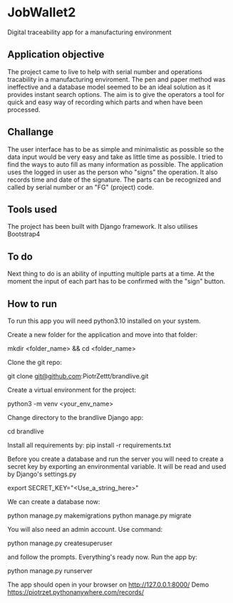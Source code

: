 # JobWallet2
Digital traceability app for a manufacturing environment

## Application objective
The project came to live to help with serial number and operations tracability in a manufacturing enviroment. The pen and paper method was ineffective and a database model seemed to be an ideal solution as it provides instant search options. The aim is to give the operators a tool for quick and easy way of recording which parts and when have been processed.

## Challange
The user interface has to be as simple and minimalistic as possible so the data input would be very easy and take as little time as possible. I tried to find the ways to auto fill as many information as possible. The application uses the logged in user as the person who "signs" the operation. It also records time and date of the signature. The parts can be recognized and called by serial number or an "FG" (project) code.

## Tools used
The project has been built with Django framework. It also utilises Bootstrap4

## To do
Next thing to do is an ability of inputting multiple parts at a time. At the moment the input of each part has to be confirmed with the "sign" button.

## How to run
To run this app you will need python3.10 installed on your system.

Create a new folder for the application and move into that folder:

mkdir <folder_name> && cd <folder_name>

Clone the git repo:

git clone git@github.com:PiotrZettt/brandlive.git

Create a virtual environment for the project:

python3 -m venv <your_env_name>

Change directory to the brandlive Django app:

cd brandlive

Install all requirements by:
pip install -r requirements.txt

Before you create a database and run the server you will need to create a secret key by exporting an environmental variable. It will be read and used by Django's settings.py

export SECRET_KEY="<Use_a_string_here>"

We can create a database now:

python manage.py makemigrations
python manage.py migrate

You will also need an admin account. Use command:

python manage.py createsuperuser

and follow the prompts.
Everything's ready now. Run the app by:

python manage.py runserver

The app should open in your browser on http://127.0.0.1:8000/
Demo
https://piotrzet.pythonanywhere.com/records/
